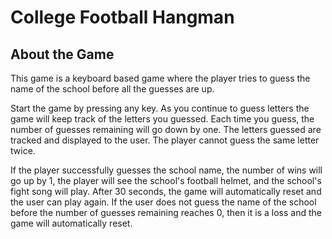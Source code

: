 # College Football Hangman

## About the Game
This game is a keyboard based game where the player tries to guess the name of the school before all the guesses are up. 

Start the game by pressing any key. As you continue to guess letters the game will keep track of the letters you guessed. Each time you guess, the number of guesses remaining will go down by one. The letters guessed are tracked and displayed to the user. The player cannot guess the same letter twice.

If the player successfully guesses the school name, the number of wins will go up by 1, the player will see the school's football helmet, and the school's fight song will play. After 30 seconds, the game will automatically reset and the user can play again. If the user does not guess the name of the school before the number of guesses remaining reaches 0, then it is a loss and the game will automatically reset.